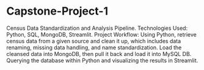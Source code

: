 # Capstone-Project-1
Census Data Standardization and Analysis Pipeline. 
Technologies Used: Python, SQL, MongoDB, Streamlit.
Project Workflow: Using Python, retrieve census data from a given source and clean it up, which includes data renaming, missing data handling, and name standardization. Load the cleansed data into MongoDB, then pull it back and load it into MySQL DB. Querying the database within Python and visualizing the results in Streamlit. 
